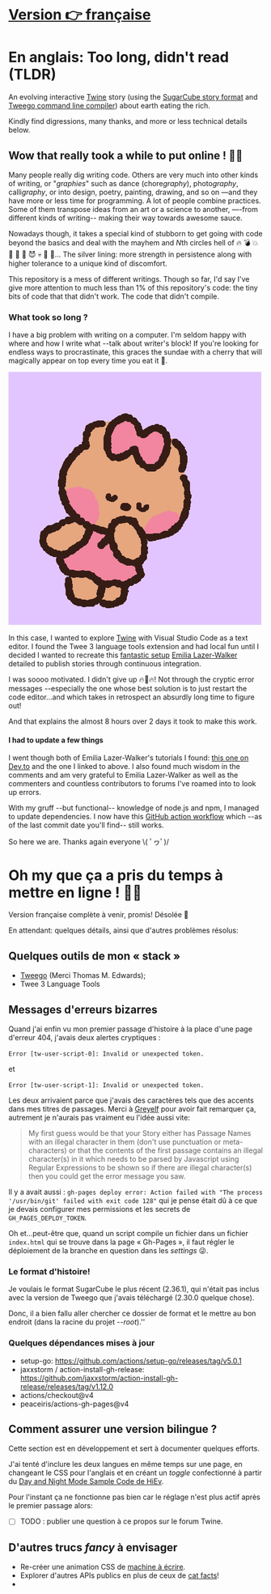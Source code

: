 # [Version 👉 française](#version_francaise)

# En anglais: Too long, didn't read (TLDR)

An evolving interactive [Twine](https://twinery[.org) story (using the
[SugarCube story format](https://www.motoslave.net/sugarcube/2/) and
[Tweego command line compiler](https://www.motoslave.net/tweego/docs/))
about earth eating the rich. 

Kindly find digressions, many thanks, and more or less technical details below.

## Wow that really took a while to put online ! 😮‍💨

Many people really dig writing code. Others
are very much into other kinds of writing, or "*graphies*" such as dance
(chore*graphy*), photo*graphy*, calli*graphy*, or into design,
poetry, painting, drawing, and so on —and they
have more or less time for programming. A lot of people combine
practices. Some of them transpose ideas from an art or a science to
another, —-from different kinds of writing-- making their way towards awesome sauce.

Nowadays though, it takes a special kind of stubborn to get going with
code beyond the basics and deal with the mayhem and *N*th circles hell of
🔥 💣 💥 👹 👿 👺 😈 💀 👻 🤯... The silver lining: more strength in
persistence along with higher tolerance to a
unique kind of discomfort.

This repository is a mess of different writings. Though so far, I'd say
I've give more attention to much less than 1% of this repository's
code: the tiny bits of code that that didn't work. The code that didn't compile.

### What took so long ?

I have a big problem with writing on a computer. I'm seldom happy with
where and how I write what --talk about writer's block! If you're
looking for endless ways to procrastinate, this graces the sundae with a
cherry that will magically appear on top every time you eat it 🍒. 

![I love you computer](happy-in-love-gif-by-line-friends.gif)

In this case, I wanted to explore [Twine](https://twinery.org) with Visual
Studio Code as a text editor. I found the Twee 3 language tools
extension and had local fun until I decided I wanted to recreate this
[fantastic
setup](https://blog.lazerwalker.com/azure,/game/dev/2020/01/16/a-modern-developers-workflow-for-twine.html)
[Emilia Lazer-Walker](https://github.com/lazerwalker) detailed to publish
stories through
continuous integration.

I was soooo motivated. I didn't give up 🔥💪🔥! Not through the cryptic
error messages --especially the one whose best solution is
to just restart the code editor...and which takes in retrospect an
absurdly long time to figure out! 

And that explains the almost 8 hours over 2
days it took to make this work. 

#### I had to update a few things

I went though both of Emilia Lazer-Walker's tutorials I found: [this one
on Dev.to](https://dev.to/lazerwalker/a-modern-developer-s-workflow-for-twine-4imp)
and the one I linked to above. I also found much wisdom in the comments
and am very grateful to Emilia Lazer-Walker as well as the commenters
and countless contributors to forums I've roamed into to look up errors.

With my gruff --but functional-- knowledge of node.js and npm, I
managed to update dependencies. I now have this [GitHub action workflow](https://github.com/schoukah/Twine_Manger_les_riches_Eat_the_rich/blob/main/.github/workflows/build.yml)
which --as of the last commit date you'll find-- still works.

So here we are. Thanks again everyone \\( ﾟヮﾟ)/

# Oh my que ça a pris du temps à mettre en ligne ! 😮‍💨
<a id="version_francaise"></a>

Version française complète à venir, promis! Désolée 🦐

En attendant: quelques détails, ainsi que d'autres problèmes résolus:

## Quelques outils de mon «&nbsp;stack&nbsp;»

- [Tweego](https://github.com/tmedwards/tweego) (Merci Thomas M.
  Edwards);
- Twee 3 Language Tools


## Messages d'erreurs bizarres

Quand j'ai enfin vu mon premier passage d'histoire à la place d'une page
d'erreur 404, j'avais deux alertes cryptiques :

``` Error [tw-user-script-0]: Invalid or unexpected token. ```

et 

``` Error [tw-user-script-1]: Invalid or unexpected token. ```

Les deux arrivaient parce que j'avais des caractères tels que des
accents dans mes titres de passages. Merci à [Greyelf](https://twinery.org/forum/discussion/comment/15162/#Comment_15162) pour avoir fait remarquer
ça, autrement je n'aurais pas vraiment eu l'idée aussi vite:

> My first guess would be that your Story either has Passage Names with
> an illegal character in them (don't use punctuation or
> meta-characters) or that the contents of the first passage contains an
> illegal character(s) in it which needs to be parsed by Javascript
> using Regular Expressions to be shown so if there are illegal
> character(s) then you could get the error message you saw. 

Il y a avait aussi : `gh-pages deploy error: Action failed with "The
process '/usr/bin/git' failed with exit code 128"` qui je pense était dû
à ce que je devais configurer mes permissions et les secrets de
`GH_PAGES_DEPLOY_TOKEN`.

Oh et...peut-être que, quand un script compile un fichier dans un
fichier `index.html` qui se trouve dans la page «&nbsp;Gh-Pages&nbsp;»,
il faut régler le déploiement de la branche en question dans les
*settings* 😜.

### Le format d'histoire!

Je voulais le format SugarCube le plus récent (2.36.1), qui n'était pas inclus
avec la version de Tweego que j'avais téléchargé (2.30.0 quelque chose).

Donc, il a bien fallu aller chercher ce dossier de format et le mettre au bon
endroit (dans la racine du projet --*root*).''

### Quelques dépendances mises à jour

- setup-go: https://github.com/actions/setup-go/releases/tag/v5.0.1
- jaxxstorm / action-install-gh-release:
  https://github.com/jaxxstorm/action-install-gh-release/releases/tag/v1.12.0
- actions/checkout@v4
- peaceiris/actions-gh-pages@v4

## Comment assurer une version bilingue ?

Cette section est en développement et sert à documenter quelques
efforts.

J'ai tenté d'inclure les deux langues en même temps sur une page, en
changeant le CSS pour l'anglais et en créant un *toggle* confectionné à
partir du [Day and Night Mode Sample Code de
HiEv](https://hiev-heavy-ind.com/Sample_Code/Sample_Code.html#Day%20and%20Night%20Mode%20Setting).

Pour l'instant ça ne fonctionne pas bien car le réglage n'est plus actif
après le premier passage alors:

- [ ] TODO : publier une question à ce propos sur le forum Twine.

## D'autres trucs *fancy* à envisager

- Re-créer une animation CSS de [machine à écrire](https://css-tricks.com/typewriter-animation-that-handles-anything-you-throw-at-it/).
- Explorer d'autres APIs publics en plus de ceux de [cat facts](https://github.com/alexwohlbruck/cat-facts)!
- 





